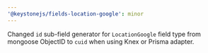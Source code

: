 ```yaml
---
'@keystonejs/fields-location-google': minor
---
```


Changed `id` sub-field generator for `LocationGoogle` field type from mongoose ObjectID to `cuid` when using Knex or Prisma adapter.
